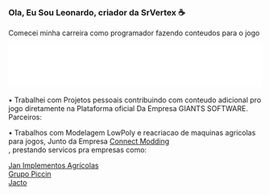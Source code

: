 ### Ola, Eu Sou Leonardo, criador da SrVertex :coffee:

Comecei minha carreira como programador fazendo conteudos para o jogo

<img src="FS22_1c_long_white.png">

• Trabalhei com Projetos pessoais contribuindo com conteudo adicional pro jogo diretamente na Plataforma oficial Da Empresa GIANTS SOFTWARE.
Parceiros:


• Trabalhos com Modelagem LowPoly e reacriacao de maquinas agricolas para jogos, Junto da Empresa <a href="https://www.connectmodding.com">Connect Modding</a><br>,
prestando servicos pra empresas como:

<a href="https://www.jan.com.br">Jan Implementos Agrícolas</a><br>
<a href="https://piccin.com.br">Grupo Piccin</a><br>
<a href="https://jacto.com/brasil">Jacto</a><br>

